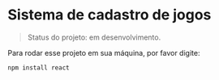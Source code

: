 <h1>Sistema de cadastro de jogos</h1>

> Status do projeto: em desenvolvimento.

Para rodar esse projeto em sua máquina, por favor digite:

```
npm install react
```
